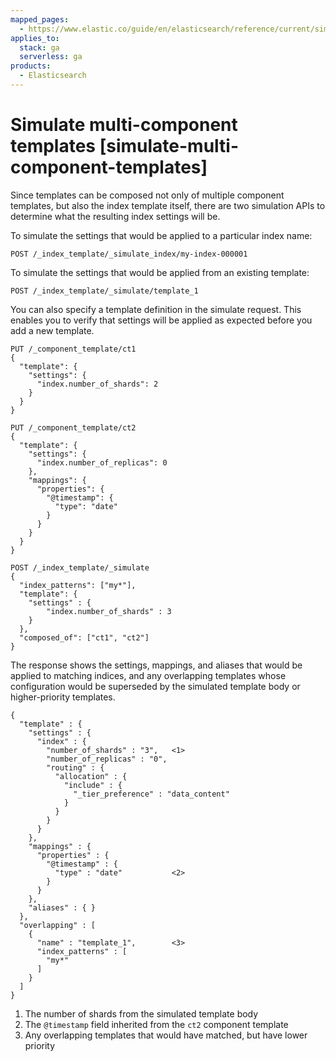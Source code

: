 ```yaml
---
mapped_pages:
  - https://www.elastic.co/guide/en/elasticsearch/reference/current/simulate-multi-component-templates.html
applies_to:
  stack: ga
  serverless: ga
products:
  - Elasticsearch
---
```


# Simulate multi-component templates [simulate-multi-component-templates]

Since templates can be composed not only of multiple component templates, but also the index template itself, there are two simulation APIs to determine what the resulting index settings will be.

To simulate the settings that would be applied to a particular index name:

```console
POST /_index_template/_simulate_index/my-index-000001
```

To simulate the settings that would be applied from an existing template:

```console
POST /_index_template/_simulate/template_1
```

You can also specify a template definition in the simulate request. This enables you to verify that settings will be applied as expected before you add a new template.

```console
PUT /_component_template/ct1
{
  "template": {
    "settings": {
      "index.number_of_shards": 2
    }
  }
}

PUT /_component_template/ct2
{
  "template": {
    "settings": {
      "index.number_of_replicas": 0
    },
    "mappings": {
      "properties": {
        "@timestamp": {
          "type": "date"
        }
      }
    }
  }
}

POST /_index_template/_simulate
{
  "index_patterns": ["my*"],
  "template": {
    "settings" : {
        "index.number_of_shards" : 3
    }
  },
  "composed_of": ["ct1", "ct2"]
}
```

The response shows the settings, mappings, and aliases that would be applied to matching indices, and any overlapping templates whose configuration would be superseded by the simulated template body or higher-priority templates.

```console-result
{
  "template" : {
    "settings" : {
      "index" : {
        "number_of_shards" : "3",   <1>
        "number_of_replicas" : "0",
        "routing" : {
          "allocation" : {
            "include" : {
              "_tier_preference" : "data_content"
            }
          }
        }
      }
    },
    "mappings" : {
      "properties" : {
        "@timestamp" : {
          "type" : "date"           <2>
        }
      }
    },
    "aliases" : { }
  },
  "overlapping" : [
    {
      "name" : "template_1",        <3>
      "index_patterns" : [
        "my*"
      ]
    }
  ]
}
```

1. The number of shards from the simulated template body
2. The `@timestamp` field inherited from the `ct2` component template
3. Any overlapping templates that would have matched, but have lower priority


